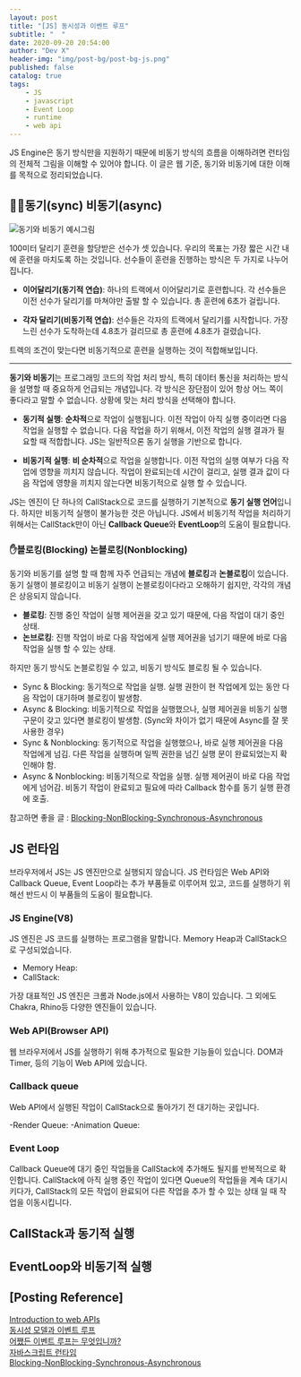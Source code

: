 ```yaml
---
layout: post
title: "[JS] 동시성과 이벤트 루프"
subtitle: "  "
date: 2020-09-20 20:54:00
author: "Dev X"
header-img: "img/post-bg/post-bg-js.png"
published: false
catalog: true
tags:
    - JS
    - javascript
    - Event Loop
    - runtime
    - web api
---
```


JS Engine은 동기 방식만을 지원하기 때문에 비동기 방식의 흐름을 이해하려면 런타임의 전체적 그림을 이해할 수 있어야 합니다. 이 글은 웹 기준, 동기와 비동기에 대한 이해를 목적으로 정리되었습니다.

## 🏃‍♀️동기(sync) 비동기(async)

![동기와 비동기 예시그림](https://i.ibb.co/kyyspHH/1-1.gif)

100미터 달리기 훈련을 할당받은 선수가 셋 있습니다. 우리의 목표는 가장 짧은 시간 내에 훈련을 마치도록 하는 것입니다. 선수들이 훈련을 진행하는 방식은 두 가지로 나누어 집니다.

-   **이어달리기(동기적 연습)**: 하나의 트랙에서 이어달리기로 훈련합니다. 각 선수들은 이전 선수가 달리기를 마쳐야만 출발 할 수 있습니다. 총 훈련에 6초가 걸립니다.

-   **각자 달리기(비동기적 연습)**: 선수들은 각자의 트랙에서 달리기를 시작합니다. 가장 느린 선수가 도착하는데 4.8초가 걸리므로 총 훈련에 4.8초가 걸렸습니다.

트렉의 조건이 맞는다면 비동기적으로 훈련을 실행하는 것이 적합해보입니다.

---

**동기와 비동기**는 프로그래밍 코드의 작업 처리 방식, 특히 데이터 통신을 처리하는 방식을 설명할 때 중요하게 언급되는 개념입니다. 각 방식은 장단점이 있어 항상 어느 쪽이 좋다라고 말할 수 없습니다. 상황에 맞는 처리 방식을 선택해야 합니다.

-   **동기적 실행**: **순차적**으로 작업이 실행됩니다. 이전 작업이 아직 실행 중이라면 다음 작업을 실행할 수 없습니다. 다음 작업을 하기 위해서, 이전 작업의 실행 결과가 필요할 때 적합합니다. JS는 일반적으론 동기 실행을 기반으로 합니다.

-   **비동기적 실행**: **비 순차적**으로 작업을 실행합니다. 이전 작업의 실행 여부가 다음 작업에 영향을 끼치지 않습니다. 작업이 완료되는데 시간이 걸리고, 실행 결과 값이 다음 작업에 영향을 끼치지 않는다면 비동기적으로 실행 할 수 있습니다.

JS는 엔진이 단 하나의 CallStack으로 코드를 실행하기 기본적으로 **동기 실행 언어**입니다. 하지만 비동기적 실행이 불가능한 것은 아닙니다. JS에서 비동기적 작업을 처리하기 위해서는 CallStack만이 아닌 **Callback Queue**와 **EventLoop**의 도움이 필요합니다.

### ✋블로킹(Blocking) 논블로킹(Nonblocking)

동기와 비동기를 설명 할 때 함께 자주 언급되는 개념에 **블로킹**과 **논블로킹**이 있습니다. 동기 실행이 블로킹이고 비동기 실행이 논블로킹이다라고 오해하기 쉽지만, 각각의 개념은 상응되지 않습니다.

-   **블로킹**: 진행 중인 작업이 실행 제어권을 갖고 있기 때문에, 다음 작업이 대기 중인 상태.
-   **논브로킹**: 진행 작업이 바로 다음 작업에게 실행 제어권을 넘기기 때문에 바로 다음 작업을 실행 할 수 있는 상태.

하지만 동기 방식도 논블로킹일 수 있고, 비동기 방식도 블로킹 될 수 있습니다.

-   Sync & Blocking: 동기적으로 작업을 실행. 실행 권한이 현 작업에게 있는 동안 다음 작업이 대기하며 블로킹이 발생함. 
-   Async & Blocking: 비동기적으로 작업을 실행했으나, 실행 제어권을 비동기 실행 구문이 갖고 있다면 블로킹이 발생함. (Sync와 차이가 없기 때문에 Async를 잘 못 사용한 경우)
-   Sync & Nonblocking: 동기적으로 작업을 실행했으나, 바로 실행 제어권을 다음 작업에게 넘김. 다른 작업을 실행하며 일찍 권한을 넘긴 실행 문이 완료되었는지 확인해야 함.
-   Async & Nonblocking: 비동기적으로 작업을 실행. 실행 제어권이 바로 다음 작업에게 넘어감. 비동기 작업이 완료되고 필요에 따라 Callback 함수를 동기 실행 환경에 호출.

참고하면 좋을 글 : [Blocking-NonBlocking-Synchronous-Asynchronous](https://homoefficio.github.io/2017/02/19/Blocking-NonBlocking-Synchronous-Asynchronous/)

## JS 런타임

브라우저에서 JS는 JS 엔진만으로 실행되지 않습니다. JS 런타임은 Web API와 Callback Queue, Event Loop라는 추가 부품들로 이루어져 있고, 코드를 실행하기 위해선 반드시 이 부품들의 도움이 필요합니다.

### JS Engine(V8)

JS 엔진은 JS 코드를 실행하는 프로그램을 말합니다.
Memory Heap과 CallStack으로 구성되었습니다.

- Memory Heap:
- CallStack:

가장 대표적인 JS 엔진은 크롬과 Node.js에서 사용하는 V8이 있습니다. 그 외에도 Chakra, Rhino등 다양한 엔진들이 있습니다.

### Web API(Browser API)

웹 브라우저에서 JS를 실행하기 위해 추가적으로 필요한 기능들이 있습니다. DOM과 Timer, 등의 기능이 Web API에 있습니다.


### Callback queue

Web API에서 실행된 작업이 CallStack으로 돌아가기 전 대기하는 곳입니다.

-Render Queue:
-Animation Queue:

### Event Loop

Callback Queue에 대기 중인 작업들을 CallStack에 추가해도 될지를 반복적으로 확인합니다. CallStack에 아직 실행 중인 작업이 있다면 Queue의 작업들을 계속 대기시키다가, CallStack의 모든 작업이 완료되어 다른 작업을 추가 할 수 있는 상태 일 때 작업을 이동시킵니다.

## CallStack과 동기적 실행

## EventLoop와 비동기적 실행

## [Posting Reference]

[Introduction to web APIs](https://developer.mozilla.org/en-US/docs/Learn/JavaScript/Client-side_web_APIs/Introduction)  
[동시성 모델과 이벤트 루프](https://developer.mozilla.org/ko/docs/Web/JavaScript/EventLoop)  
[어쨌든 이벤트 루프는 무엇입니까? ](https://www.youtube.com/watch?v=8aGhZQkoFbQ&ab_channel=JSConf)  
[자바스크립트 런타임](https://beomy.github.io/tech/javascript/javascript-runtime/)  
[Blocking-NonBlocking-Synchronous-Asynchronous](https://homoefficio.github.io/2017/02/19/Blocking-NonBlocking-Synchronous-Asynchronous/)  